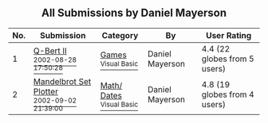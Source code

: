 ﻿<div align="center">

## All Submissions by Daniel Mayerson

</div>

No.  | Submission | Category | By   | User Rating
---- | ---------- | -------- | ---- | -----------
1 | [Q\-Bert II<br /><sup>2002-08-28 17:50:28</sup>](https://github.com/Planet-Source-Code/daniel-mayerson-q-bert-ii__1-38566) | [Games<br /><sup>Visual Basic</sup>](../ByCategory/games__1-38.md) | Daniel Mayerson | 4.4 (22 globes from 5 users)
2 | [Mandelbrot Set Plotter<br /><sup>2002-09-02 21:39:00</sup>](https://github.com/Planet-Source-Code/daniel-mayerson-mandelbrot-set-plotter__1-38632) | [Math/ Dates<br /><sup>Visual Basic</sup>](../ByCategory/math-dates__1-37.md) | Daniel Mayerson | 4.8 (19 globes from 4 users)

